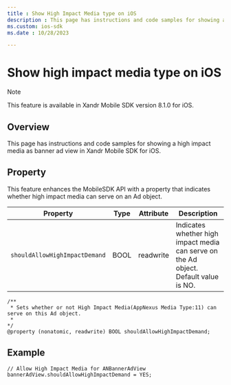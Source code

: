 ```yaml
---
title : Show High Impact Media type on iOS
description : This page has instructions and code samples for showing a high impact media as banner ad view in Xandr Mobile SDK for iOS.
ms.custom: ios-sdk 
ms.date : 10/28/2023

---
```


# Show high impact media type on iOS

> [!NOTE]
> This feature is available in Xandr Mobile SDK version 8.1.0 for iOS.

## Overview

This page has instructions and code samples for showing a high impact
media as banner ad view in Xandr Mobile SDK for iOS.

## Property

This feature enhances the MobileSDK API with a property that indicates
whether high impact media can serve on an Ad object.

| Property | Type | Attribute | Description |
|---|---|---|---|
| `shouldAllowHighImpactDemand` | BOOL | readwrite | Indicates whether high impact media can serve on the Ad object.<br>Default value is NO. |


``` 
/**
 * Sets whether or not High Impact Media(AppNexus Media Type:11) can serve on this Ad object.
 *
*/
@property (nonatomic, readwrite) BOOL shouldAllowHighImpactDemand;
```

## Example

``` 
// Allow High Impact Media for ANBannerAdView 
bannerAdView.shouldAllowHighImpactDemand = YES;
```
